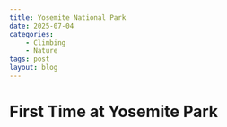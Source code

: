 ```yaml
---
title: Yosemite National Park
date: 2025-07-04
categories:
    - Climbing
    - Nature
tags: post
layout: blog
---
```

# First Time at Yosemite Park

